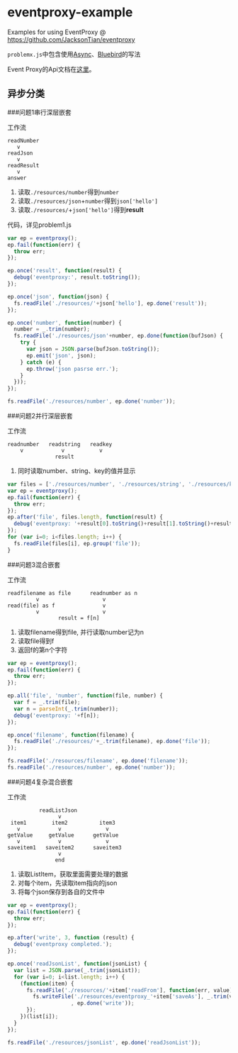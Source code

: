 # eventproxy-example
Examples for using EventProxy @ https://github.com/JacksonTian/eventproxy

`problemx.js`中包含使用[Async](https://github.com/caolan/async)、[Bluebird](https://github.com/petkaantonov/bluebird)的写法

Event Proxy的Api文档在[这里](http://html5ify.com/eventproxy/api.html)。

## 异步分类

###问题1串行深层嵌套

工作流

```
readNumber
   v
readJson
   v
readResult
   v
answer
```

1. 读取`./resources/number`得到`number`
2. 读取`./resources/json`+`number`得到`json['hello']`
3. 读取`./resources/`+`json['hello']`得到**result**

代码，详见problem1.js

```js
var ep = eventproxy();
ep.fail(function(err) {
  throw err;
});

ep.once('result', function(result) {
  debug('eventproxy:', result.toString());
});

ep.once('json', function(json) {
  fs.readFile('./resources/'+json['hello'], ep.done('result'));
});

ep.once('number', function(number) {
  number = _.trim(number);
  fs.readFile('./resources/json'+number, ep.done(function(bufJson) {
    try {
      var json = JSON.parse(bufJson.toString());
      ep.emit('json', json);
    } catch (e) {
      ep.throw('json pasrse err.');
    }
  }));
});

fs.readFile('./resources/number', ep.done('number'));
```

###问题2并行深层嵌套

工作流

```
readnumber   readstring   readkey
    v            v           v
               result
```

1. 同时读取number、string、key的值并显示

```js
var files = ['./resources/number', './resources/string', './resources/key'];
var ep = eventproxy();
ep.fail(function(err) {
  throw err;
});
ep.after('file', files.length, function(result) {
  debug('eventproxy: '+result[0].toString()+result[1].toString()+result[2].toString());
});
for (var i=0; i<files.length; i++) {
  fs.readFile(files[i], ep.group('file'));
}
```

###问题3混合嵌套

工作流

```
readfilename as file      readnumber as n
         v                    v
read(file) as f               v
         v                    v
                result = f[n]
```

1. 读取filename得到file, 并行读取number记为n
2. 读取file得到f
3. 返回f的第n个字符

```js
var ep = eventproxy();
ep.fail(function(err) {
  throw err;
});

ep.all('file', 'number', function(file, number) {
  var f = _.trim(file);
  var n = parseInt(_.trim(number));
  debug('eventproxy: '+f[n]);
});

ep.once('filename', function(filename) {
  fs.readFile('./resources/'+_.trim(filename), ep.done('file'));
});

fs.readFile('./resources/filename', ep.done('filename'));
fs.readFile('./resources/number', ep.done('number'));
```

###问题4复杂混合嵌套

工作流

```
          readListJson
                v
 item1        item2          item3
   v            v              v
getValue     getValue      getValue
   v            v              v
saveitem1   saveitem2      saveitem3
                v
               end
```

1. 读取ListItem，获取里面需要处理的数据
2. 对每个item，先读取item指向的json
3. 将每个json保存到各自的文件中

```js
var ep = eventproxy();
ep.fail(function(err) {
  throw err;
});

ep.after('write', 3, function (result) {
  debug('eventproxy completed.');
});

ep.once('readJsonList', function(jsonList) {
  var list = JSON.parse(_.trim(jsonList));
  for (var i=0; i<list.length; i++) {
    (function(item) {
      fs.readFile('./resources/'+item['readFrom'], function(err, value) {
        fs.writeFile('./resources/eventproxy_'+item['saveAs'], _.trim(value)+'\n'
                    , ep.done('write'));
      });
    })(list[i]);
  }
});

fs.readFile('./resources/jsonList', ep.done('readJsonList'));
```
